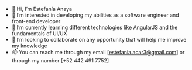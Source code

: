 - 👋 Hi, I’m Estefanía Anaya
- 👀 I’m interested in developing my abilities as a software engineer and front-end developer
- 🌱 I’m currently learning different technologies like AngularJS and the fundamentals of UI/UX
- 💞️ I’m looking to collaborate on any opportunity that will help me improve my knowledge
- 📫 You can reach me through my email [estefania.acar3@gmail.com] or through my number [+52 442 491 7752]

<!---
Estefiac/Estefiac is a ✨ special ✨ repository because its `README.md` (this file) appears on your GitHub profile.
You can click the Preview link to take a look at your changes.
--->
